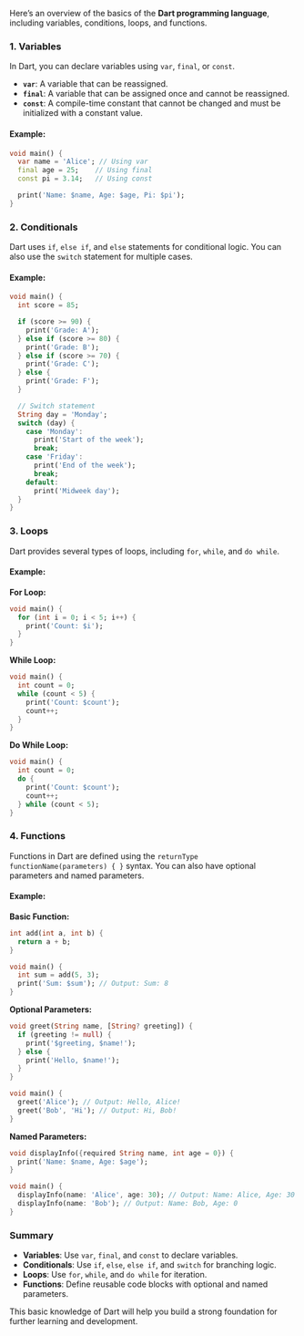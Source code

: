 Here’s an overview of the basics of the **Dart programming language**, including variables, conditions, loops, and functions.

### 1. **Variables**
In Dart, you can declare variables using `var`, `final`, or `const`. 

- **`var`**: A variable that can be reassigned.
- **`final`**: A variable that can be assigned once and cannot be reassigned.
- **`const`**: A compile-time constant that cannot be changed and must be initialized with a constant value.

#### Example:
```dart
void main() {
  var name = 'Alice'; // Using var
  final age = 25;    // Using final
  const pi = 3.14;   // Using const

  print('Name: $name, Age: $age, Pi: $pi');
}
```

### 2. **Conditionals**
Dart uses `if`, `else if`, and `else` statements for conditional logic. You can also use the `switch` statement for multiple cases.

#### Example:
```dart
void main() {
  int score = 85;

  if (score >= 90) {
    print('Grade: A');
  } else if (score >= 80) {
    print('Grade: B');
  } else if (score >= 70) {
    print('Grade: C');
  } else {
    print('Grade: F');
  }

  // Switch statement
  String day = 'Monday';
  switch (day) {
    case 'Monday':
      print('Start of the week');
      break;
    case 'Friday':
      print('End of the week');
      break;
    default:
      print('Midweek day');
  }
}
```

### 3. **Loops**
Dart provides several types of loops, including `for`, `while`, and `do while`.

#### Example:
**For Loop:**
```dart
void main() {
  for (int i = 0; i < 5; i++) {
    print('Count: $i');
  }
}
```

**While Loop:**
```dart
void main() {
  int count = 0;
  while (count < 5) {
    print('Count: $count');
    count++;
  }
}
```

**Do While Loop:**
```dart
void main() {
  int count = 0;
  do {
    print('Count: $count');
    count++;
  } while (count < 5);
}
```

### 4. **Functions**
Functions in Dart are defined using the `returnType functionName(parameters) { }` syntax. You can also have optional parameters and named parameters.

#### Example:
**Basic Function:**
```dart
int add(int a, int b) {
  return a + b;
}

void main() {
  int sum = add(5, 3);
  print('Sum: $sum'); // Output: Sum: 8
}
```

**Optional Parameters:**
```dart
void greet(String name, [String? greeting]) {
  if (greeting != null) {
    print('$greeting, $name!');
  } else {
    print('Hello, $name!');
  }
}

void main() {
  greet('Alice'); // Output: Hello, Alice!
  greet('Bob', 'Hi'); // Output: Hi, Bob!
}
```

**Named Parameters:**
```dart
void displayInfo({required String name, int age = 0}) {
  print('Name: $name, Age: $age');
}

void main() {
  displayInfo(name: 'Alice', age: 30); // Output: Name: Alice, Age: 30
  displayInfo(name: 'Bob'); // Output: Name: Bob, Age: 0
}
```

### Summary
- **Variables**: Use `var`, `final`, and `const` to declare variables.
- **Conditionals**: Use `if`, `else`, `else if`, and `switch` for branching logic.
- **Loops**: Use `for`, `while`, and `do while` for iteration.
- **Functions**: Define reusable code blocks with optional and named parameters.

This basic knowledge of Dart will help you build a strong foundation for further learning and development.